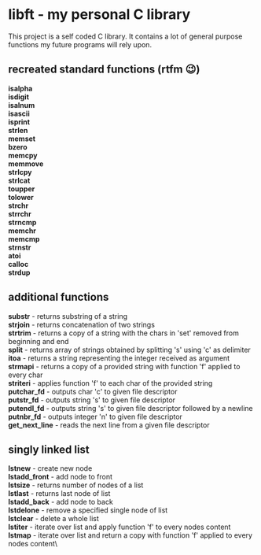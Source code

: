 # libft - my personal C library
This project is a self coded C library. It contains a lot of general purpose functions my future programs will rely upon.

## recreated standard functions (rtfm 😉)
**isalpha**\
**isdigit**\
**isalnum**\
**isascii**\
**isprint**\
**strlen**\
**memset**\
**bzero**\
**memcpy**\
**memmove**\
**strlcpy**\
**strlcat**\
**toupper**\
**tolower**\
**strchr**\
**strrchr**\
**strncmp**\
**memchr**\
**memcmp**\
**strnstr**\
**atoi**\
**calloc**\
**strdup**

## additional functions
**substr** - returns substring of a string\
**strjoin** - returns concatenation of two strings\
**strtrim** - returns a copy of a string with the chars in 'set' removed from beginning and end\
**split** - returns array of strings obtained by splitting 's' using 'c' as delimiter\
**itoa** - returns a string representing the integer received as argument\
**strmapi** - returns a copy of a provided string with function 'f' applied to every char\
**striteri** - applies function 'f' to each char of the provided string\
**putchar_fd** - outputs char 'c' to given file descriptor\
**putstr_fd** - outputs string 's' to given file descriptor\
**putendl_fd** - outputs string 's' to given file descriptor followed by a newline\
**putnbr_fd** - outputs integer 'n' to given file descriptor\
**get_next_line** - reads the next line from a given file descriptor

## singly linked list
**lstnew** - create new node\
**lstadd_front** - add node to front\
**lstsize** - returns number of nodes of a list\
**lstlast** - returns last node of list\
**lstadd_back** - add node to back\
**lstdelone** - remove a specified single node of list\
**lstclear** - delete a whole list\
**lstiter** - iterate over list and apply function 'f' to every nodes content\
**lstmap** - iterate over list and return a copy with function 'f' applied to every nodes content\
